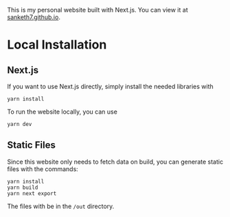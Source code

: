 This is my personal website built with Next.js. You can view it at [sanketh7.github.io](https://sanketh7.github.io/).

# Local Installation
## Next.js
If you want to use Next.js directly, simply install the needed libraries with
```
yarn install
```
To run the website locally, you can use 
```
yarn dev
```
## Static Files
Since this website only needs to fetch data on build, you can generate static files with the commands:
```
yarn install
yarn build
yarn next export
```
The files with be in the `/out` directory.